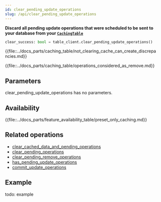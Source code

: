 ```yaml
---
id: clear_pending_update_operations
slug: /api/clear_pending_update_operations
---
```


**Discard all pending update operations that were scheduled to be sent to your database from your 
[```CachingTable```](../caching_table/introduction.md)**

```python
clear_success: bool = table_client.clear_pending_update_operations()
```

{{file::../docs_parts/caching_table/not_clearing_cache_can_create_discrepancies.md}}

{{file::../docs_parts/caching_table/operations_considered_as_remove.md}}

## Parameters

clear_pending_update_operations has no parameters.
 
## Availability

{{file::../docs_parts/feature_availability_table/preset_only_caching.md}}

## Related operations
- [clear_cached_data_and_pending_operations](../api/clear_cached_data_and_pending_operations.md)
- [clear_pending_operations](../api/commit_remove_operations.md)
- [clear_pending_remove_operations](../api/commit_remove_operations.md)
- [has_pending_update_operations](../api/commit_remove_operations.md)
- [commit_update_operations](../api/commit_remove_operations.md)


## Example
todo: example

